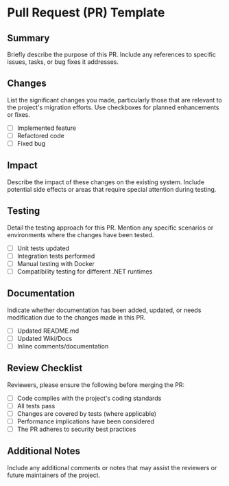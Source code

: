 # Pull Request (PR) Template

## Summary
Briefly describe the purpose of this PR. Include any references to specific issues, tasks, or bug fixes it addresses.

## Changes
List the significant changes you made, particularly those that are relevant to the project's migration efforts. Use checkboxes for planned enhancements or fixes.

- [ ] Implemented feature
- [ ] Refactored code
- [ ] Fixed bug

## Impact
Describe the impact of these changes on the existing system. Include potential side effects or areas that require special attention during testing.

## Testing
Detail the testing approach for this PR. Mention any specific scenarios or environments where the changes have been tested.

- [ ] Unit tests updated
- [ ] Integration tests performed
- [ ] Manual testing with Docker
- [ ] Compatibility testing for different .NET runtimes

## Documentation
Indicate whether documentation has been added, updated, or needs modification due to the changes made in this PR.

- [ ] Updated README.md
- [ ] Updated Wiki/Docs
- [ ] Inline comments/documentation

## Review Checklist
Reviewers, please ensure the following before merging the PR:

- [ ] Code complies with the project's coding standards
- [ ] All tests pass
- [ ] Changes are covered by tests (where applicable)
- [ ] Performance implications have been considered
- [ ] The PR adheres to security best practices

## Additional Notes
Include any additional comments or notes that may assist the reviewers or future maintainers of the project.
